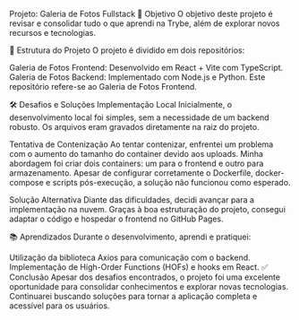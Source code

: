 Projeto: Galeria de Fotos Fullstack
🎯 Objetivo
O objetivo deste projeto é revisar e consolidar tudo o que aprendi na Trybe, além de explorar novos recursos e tecnologias.

📂 Estrutura do Projeto
O projeto é dividido em dois repositórios:

Galeria de Fotos Frontend: Desenvolvido em React + Vite com TypeScript.
Galeria de Fotos Backend: Implementado com Node.js e Python.
Este repositório refere-se ao Galeria de Fotos Frontend.

🛠️ Desafios e Soluções
Implementação Local
Inicialmente, o desenvolvimento local foi simples, sem a necessidade de um backend robusto. Os arquivos eram gravados diretamente na raiz do projeto.

Tentativa de Contenização
Ao tentar contenizar, enfrentei um problema com o aumento do tamanho do container devido aos uploads. Minha abordagem foi criar dois containers: um para o frontend e outro para armazenamento. Apesar de configurar corretamente o Dockerfile, docker-compose e scripts pós-execução, a solução não funcionou como esperado.

Solução Alternativa
Diante das dificuldades, decidi avançar para a implementação na nuvem. Graças à boa estruturação do projeto, consegui adaptar o código e hospedar o frontend no GitHub Pages.

📚 Aprendizados
Durante o desenvolvimento, aprendi e pratiquei:

Utilização da biblioteca Axios para comunicação com o backend.
Implementação de High-Order Functions (HOFs) e hooks em React.
✅ Conclusão
Apesar dos desafios encontrados, o projeto foi uma excelente oportunidade para consolidar conhecimentos e explorar novas tecnologias. Continuarei buscando soluções para tornar a aplicação completa e acessível para os usuários.